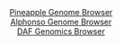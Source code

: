 <div id="Pineapple_Genome_Browser" align="center">
  <a href="https://igv.org/app/?sessionURL=blob:zZNdT9swGIX_iyXQJrmJk5CmiYSmUCgwqo61C1lBKHITJzUktmu7TT_U_z6DNu2GSfRi0yRf2K9sv.ccP96BFZGKcgYi4FqObzkOgEDNeTvBjajJCDdEgajEtSIQSFISSVhOQLQDJVYaJ.OhOTnXWqjItqkWnQazilvKs3CDt5zhVlk5b.w.r2s84xJrLpV9JvGK27RadVoyw0JYprdn.XaBNbZxLeacKW4LwqqsNfdlv0pZRRhvSNYsa01fBWRGj9FYWCX.FKeTOM.JUjdkc12cxjfX8Z13kdxfdvv3yZerNOmmxxNaMayXkpyKYK1H4_KMekfuoB6Nuovv4VOxfr6vPl_xI._8.GItqCTq1Amc0PUcz32JhrKCrP8n12bQA52nTtrz04vR1XrSGu_n8WTzLPxvU5_HX9Gbzl2wh6Dm.dKwAPK5DCIHQQ91oe92Oy9TpwcRCk0.klMQPTxCoCXOn832hx3QG2GIAYoslq_wQMBlQSSIOiFCpkXo.ifBCQpDZw93YCnrvxfuIBmHAXJj1.1mJa21wbnIFBPKwoxZq7y0qu2BaQ5YpQfjWXj7pP3.GCWsDUR_g5fN4k9ZQmBavz6gMfoeRf.Eu_cIsfTsUNiGyW1vuL1bbPN2Xd72SwNcML1keT4dTt_.Zp6xe1g4JZcN1ma_qZjlT95WWFLMtCmsqKIzWlO9SU2OvAWRYzohCHJec8MhkNXsA4IIOj76.BtPb_.4_wE-">Pineapple Genome Browser</a>
</div>
<div id="Alphonso_Genome_Browser" align="center">
  <a href="https://igv.org/app/?sessionURL=blob:zZJfT9swFMW_iyXQJrmJndCWREJTy6D_GKta0kARitzESS0S29hOSqn63WfQpr0wiT5smuQH..ra95yfzw40VGkmOAiB5.C2gzGAQK_FZk4qWdJrUlENwpyUmkKgaE4V5SkF4Q7kRBsSza7szbUxUoeuy4xsVYQXwtG.QyryIjjZaCcVlXsuypKshCJGKO32FWmEy4qmtaErIqVjZ_tO282IIS4p5VpwLVxJeZFs7HvJr1JSUC4qmlR1adibgMTqsRozJydfevG8l6ZU6wndjrKz3mTUW_gX0XLQOV9G34dx1ImP56zgxNSKnvlTPh8Ob_3odLXsD6UKppOb.WDWr3Bx5H89vniWTFF9hrs48HzsY2TBMJ7R5__Js13sQN.8jqOrbJFOBtMjrx8HuG6fl8WYPE22evSucwz2EJQirW0SQLpW3RAj6KMObHud1usWn0KEAstHCQbC.wcIjCLpo22_3wGzlTYvQNOn.i06EAiVUQXCVoCQHRF47ZPuCQoCvIc7UKvy78G9jGZBF3k9z.skOSuNDXOWaC61Qzh3mjR3ipcDaeYnrxDFdjyu8vHA7hd5NVqv_UdvIE8X6A88IbDj3z7Rmv2Iqn.SvY8Icczq0MDdxHeNWpLLb_m2soCuZ3w6fry9XuRyae7eBeRZu4fByYWqiLH9tmKPPzPXEMUIN7bQMM1WrGRmG1uOYgNCbCchCFJRCptFoIrVJwQRxG30.XdE_f3D_gc-">Alphonso Genome Browser</a>
</div>


<div id="DAF_Genomics_Browser" align="center">
  <a href="https://ink-blot.github.io/?sessionURL=blob:tZFra9swFIb_i2D95JvkS2JDGGbJttJdsqReWEsJp_Zx7NW2bElenIb89wq3Y7ALY9CBJCTO5X11niP5hkKWvCERYRb1LUqJQWTB92uo2wo_QI2SRDlUEg0iMEeBTYokOpIcpIJk9U5XFkq1MrLtDHJzhw2vy1Ra0rWgNSXvVYE61WQW1HDPG9hLK.W1TlZgQ9UWvJHchjRFKU3HbrHZbfegj..x7dgSt3VfqXJU3WoT2lhm5aDdlk2Gw1.M_AdlvcqX8WYdj_UXeDjPZvHFefzZXSRXb4JXV8nHt5sk2Jyty10Dqhc4o9OEdWoF1dKj77t57s432aL3L5e38Qt3frYY2lKgnNEJDZlLXRaSk0EqnvYaAUkLQSPqGRM2NZjnmU9X1w_0DAQvSXR9YxAlIL3T6ddHog6tBkUkdv3IzCBcZChIZIaOoyVC5nsTzwlDejKOpBfVM5N8nazCicNixgLrFmqtn5fVOD4t9GvwuTD.1Fnvf8U0DYahhLv0a74UQ_elg0_.feEFlwe1.x0m19Hu__itnIsalA49Pp.gQKXVamzUDyru6eb0AA--">DAF Genomics Browser</a>
</div>
